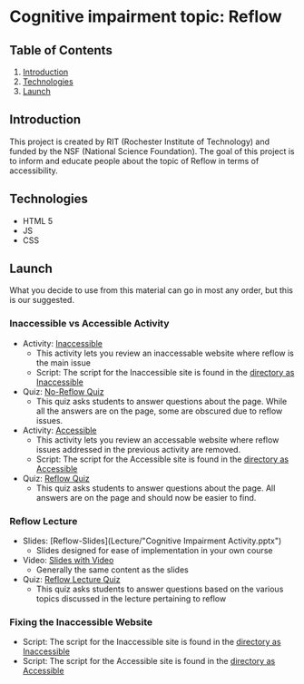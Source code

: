 # Cognitive impairment topic: Reflow

## Table of Contents

1. [Introduction](#Introduction)
2. [Technologies](#Technologies)
3. [Launch](#Launch)

## Introduction

This project is created by RIT (Rochester Institute of Technology) and funded by the NSF (National Science Foundation). The goal of this project is to inform and educate people about the topic of Reflow in terms of accessibility.

## Technologies

- HTML 5
- JS
- CSS

## Launch

What you decide to use from this material can go in most any order, but this is our suggested.

### Inaccessible vs Accessible Activity

- Activity: [Inaccessible](https://teaching-accessibility.github.io/ReflowCC/Inaccessible/)
  - This activity lets you review an inaccessable website where reflow is the main issue
  - Script: The script for the Inaccessible site is found in the [directory as Inaccessible](Activity/Inaccessible)
- Quiz: [No-Reflow Quiz](https://docs.google.com/forms/d/e/1FAIpQLSewwPAUNxfAi01pk-Zrf6rAuHOJQBRGjV5NPA9upT8CBF1Agw/viewform?usp=sf_link)
  - This quiz asks students to answer questions about the page. While all the answers are on the page, some are obscured due to reflow issues.
- Activity: [Accessible](https://teaching-accessibility.github.io/ReflowCC/Accessible/)
  - This activity lets you review an accessable website where reflow issues addressed in the previous activity are removed.
  - Script: The script for the Accessible site is found in the [directory as Accessible](Activity/Accessible)
- Quiz: [Reflow Quiz](https://docs.google.com/forms/d/e/1FAIpQLScA8AsXTVnk3ujFxpI7FBAXUXCCTEDPSEp2ZP5T2zGU2yWc0Q/viewform?usp=sf_link)
  - This quiz asks students to answer questions about the page. All answers are on the page and should now be easier to find.

### Reflow Lecture

- Slides: [Reflow-Slides](Lecture/"Cognitive Impairment Activity.pptx")
  - Slides designed for ease of implementation in your own course
- Video: [Slides with Video]()
  - Generally the same content as the slides
- Quiz: [Reflow Lecture Quiz](https://docs.google.com/forms/d/1hUdHrl87FpNOUdn344dkLbCHCNk7jIs-s0nuOjeDNhc/edit)
  - This quiz asks students to answer questions based on the various topics discussed in the lecture pertaining to reflow

### Fixing the Inaccessible Website

- Script: The script for the Inaccessible site is found in the [directory as Inaccessible](Activity/Inaccessible)
- Script: The script for the Accessible site is found in the [directory as Accessible](Activity/Accessible)
